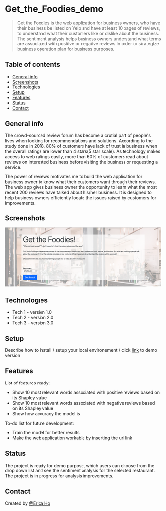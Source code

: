 # Get_the_Foodies_demo
> Get the Foodies is the web application for business owners, who have their business be listed on Yelp and have at least 10 pages of reviews, to understand what their customers like or dislike about the business. The sentiment analysis helps business owners understand what terms are associated with positive or negative reviews in order to strategize business operation plan for business purposes. 

## Table of contents
* [General info](#general-info)
* [Screenshots](#screenshots)
* [Technologies](#technologies)
* [Setup](#setup)
* [Features](#features)
* [Status](#status)
* [Contact](#contact)

## General info
The crowd-sourced review forum has become a crutial part of people's lives when looking for recommendations and solutions. According to the study done in 2018, 80% of customers have lack of trust in business when the overall ratings are lower than 4 stars(5 star scale). As technology makes access to web ratings easily, more than 60% of customers read about reviews on interested business before visiting the business or requesting a service. 

The power of reviews motivates me to build the web application for business owner to know what their customers want through their reviews. The web app gives business owner the opportunity to learn what the most recent 200 reviews have talked about his/her business. It is designed to help business owners efficiently locate the issues raised by customers for improvements.

## Screenshots
![demo web app screenshot](./static/image/demo_app_img.png)

## Technologies
* Tech 1 - version 1.0
* Tech 2 - version 2.0
* Tech 3 - version 3.0

## Setup
Describe how to install / setup your local environement / click [link](https://get-the-foodies.herokuapp.com/) to demo version


## Features
List of features ready:
* Show 10 most relevant words associated with positive reviews based on its Shapley value 
* Show 10 most relevant words associated with negative reviews based on its Shapley value 
* Show how accuracy the model is 

To-do list for future development:
* Train the model for better results
* Make the web application workable by inserting the url link 

## Status
The project is ready for demo purpose, which users can choose from the drop down list and see the sentiment analysis for the selected restaurant. 
The project is in progress for analysis improvements. 

## Contact
Created by [@Erica Ho](https://www.linkedin.com/in/minyuericaho)
